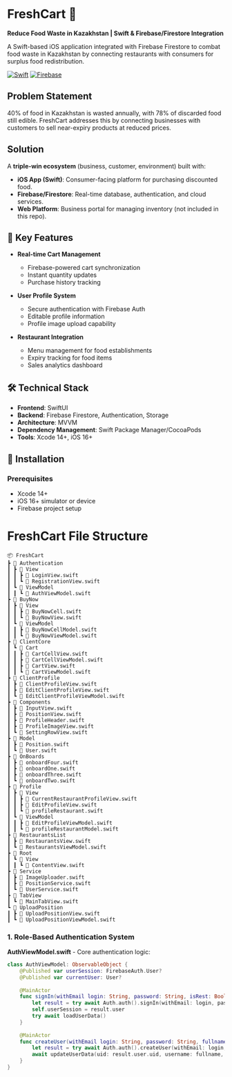 # FreshCart 🛒  
**Reduce Food Waste in Kazakhstan | Swift & Firebase/Firestore Integration**  

A Swift-based iOS application integrated with Firebase Firestore to combat food waste in Kazakhstan by connecting restaurants with consumers for surplus food redistribution.

[![Swift](https://img.shields.io/badge/Swift-5.7-orange.svg)](https://swift.org/)
[![Firebase](https://img.shields.io/badge/Firebase-9.0-red.svg)](https://firebase.google.com/)

## Problem Statement  
40% of food in Kazakhstan is wasted annually, with 78% of discarded food still edible. FreshCart addresses this by connecting businesses with customers to sell near-expiry products at reduced prices.  

## Solution  
A **triple-win ecosystem** (business, customer, environment) built with:  
- **iOS App (Swift)**: Consumer-facing platform for purchasing discounted food.  
- **Firebase/Firestore**: Real-time database, authentication, and cloud services.  
- **Web Platform**: Business portal for managing inventory (not included in this repo).

## 🌱 Key Features

- **Real-time Cart Management**
  - Firebase-powered cart synchronization
  - Instant quantity updates
  - Purchase history tracking
  
- **User Profile System**
  - Secure authentication with Firebase Auth
  - Editable profile information
  - Profile image upload capability

- **Restaurant Integration**
  - Menu management for food establishments
  - Expiry tracking for food items
  - Sales analytics dashboard

## 🛠️ Technical Stack

- **Frontend**: SwiftUI
- **Backend**: Firebase Firestore, Authentication, Storage
- **Architecture**: MVVM
- **Dependency Management**: Swift Package Manager/CocoaPods
- **Tools**: Xcode 14+, iOS 16+

## 📲 Installation

### Prerequisites
- Xcode 14+
- iOS 16+ simulator or device
- Firebase project setup

# FreshCart File Structure

```
📦 FreshCart
┣ 📂 Authentication
┃ ┣ 📂 View
┃ ┃ ┣ 📜 LoginView.swift
┃ ┃ ┗ 📜 RegistrationView.swift
┃ ┗ 📂 ViewModel
┃ ┃ ┗ 📜 AuthViewModel.swift
┣ 📂 BuyNow
┃ ┣ 📂 View
┃ ┃ ┣ 📜 BuyNowCell.swift
┃ ┃ ┗ 📜 BuyNowView.swift
┃ ┗ 📂 ViewModel
┃ ┃ ┣ 📜 BuyNowCellModel.swift
┃ ┃ ┗ 📜 BuyNowViewModel.swift
┣ 📂 ClientCore
┃ ┗ 📂 Cart
┃ ┃ ┣ 📜 CartCellView.swift
┃ ┃ ┣ 📜 CartCellViewModel.swift
┃ ┃ ┣ 📜 CartView.swift
┃ ┃ ┗ 📜 CartViewModel.swift
┣ 📂 ClientProfile
┃ ┣ 📜 ClientProfileView.swift
┃ ┣ 📜 EditСlientProfileView.swift
┃ ┗ 📜 EditСlientProfileViewModel.swift
┣ 📂 Components
┃ ┣ 📜 InputView.swift
┃ ┣ 📜 PositionView.swift
┃ ┣ 📜 ProfileHeader.swift
┃ ┣ 📜 ProfileImageView.swift
┃ ┗ 📜 SettingRowView.swift
┣ 📂 Model
┃ ┣ 📜 Position.swift
┃ ┗ 📜 User.swift
┣ 📂 OnBoards
┃ ┣ 📜 onboardFour.swift
┃ ┣ 📜 onboardOne.swift
┃ ┣ 📜 onboardThree.swift
┃ ┗ 📜 onboardTwo.swift
┣ 📂 Profile
┃ ┣ 📂 View
┃ ┃ ┣ 📜 CurrentRestaurantProfileView.swift
┃ ┃ ┣ 📜 EditProfileView.swift
┃ ┃ ┗ 📜 profileRestaurant.swift
┃ ┗ 📂 ViewModel
┃ ┃ ┣ 📜 EditProfileViewModel.swift
┃ ┃ ┗ 📜 profileRestaurantModel.swift
┣ 📂 RestaurantsList
┃ ┣ 📜 RestaurantsView.swift
┃ ┗ 📜 RestaurantsViewModel.swift
┣ 📂 Root
┃ ┗ 📂 View
┃ ┃ ┗ 📜 ContentView.swift
┣ 📂 Service
┃ ┣ 📜 ImageUploader.swift
┃ ┣ 📜 PositionService.swift
┃ ┗ 📜 UserService.swift
┣ 📂 TabView
┃ ┗ 📜 MainTabView.swift
┗ 📂 UploadPosition
┃ ┣ 📜 UploadPositionView.swift
┃ ┗ 📜 UploadPositionViewModel.swift
```
### 1. Role-Based Authentication System
**AuthViewModel.swift** - Core authentication logic:
```swift
class AuthViewModel: ObservableObject {
    @Published var userSession: FirebaseAuth.User?
    @Published var currentUser: User?
    
    @MainActor
    func signIn(withEmail login: String, password: String, isRest: Bool) async throws {
        let result = try await Auth.auth().signIn(withEmail: login, password: password)
        self.userSession = result.user
        try await loadUserData()
    }
    
    @MainActor
    func createUser(withEmail login: String, password: String, fullname: String, isRest: Bool) async throws {
        let result = try await Auth.auth().createUser(withEmail: login, password: password)
        await updateUserData(uid: result.user.uid, username: fullname, login: login, isRest: isRest)
    }
}
